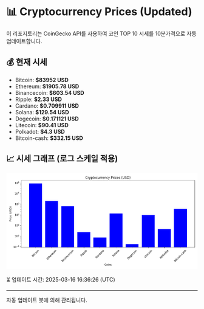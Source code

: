 
# 📊 Cryptocurrency Prices (Updated)

이 리포지토리는 CoinGecko API를 사용하여 코인 TOP 10 시세를 10분가격으로 자동 업데이트합니다.

## 💰 현재 시세
- Bitcoin: **$83952 USD**
- Ethereum: **$1905.78 USD**
- Binancecoin: **$603.54 USD**
- Ripple: **$2.33 USD**
- Cardano: **$0.709911 USD**
- Solana: **$129.54 USD**
- Dogecoin: **$0.171121 USD**
- Litecoin: **$90.41 USD**
- Polkadot: **$4.3 USD**
- Bitcoin-cash: **$332.15 USD**

## 📈 시세 그래프 (로그 스케일 적용)
![Crypto Prices](crypto_prices.png)

⏳ 업데이트 시간: 2025-03-16 16:36:26 (UTC)

---
자동 업데이트 봇에 의해 관리됩니다.
